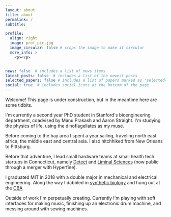 ```yaml
---
layout: about
title: about
permalink: /
subtitle: 

profile:
  align: right
  image: prof_pic.jpg
  image_circular: false # crops the image to make it circular
  more_info: >
    <p></p>


news: false  # includes a list of news items
latest_posts: false  # includes a list of the newest posts
selected_papers: false # includes a list of papers marked as "selected={true}"
social: true  # includes social icons at the bottom of the page
---
```




Welcome! This page is under construction, but in the meantime here are some tidbits.

I'm currently a second year PhD student in Stanford's bioengineering department, coadvised by Manu Prakash and Aaron Straight. I'm studying the physics of life, using the dinoflagellates as my muse.

Before coming to the bay area I spent a year sailing, traveling north east africa, the middle east and central asia. I also hitchhiked from New Orleans to Pittsburg.

Before that adventure, I lead small hardware teams at small health tech startups in Connecticut, namely <a href="https://www.detect.com/">Detect</a> and <a href="https://hyperfine.io/about/news/hyperfine-liminal-nasdaq">Liminal Sciences</a> (now public through a merger with Hyperfine).

I graduated MIT in 2018 with a double major in mechanical and electrical engineering. Along the way I dabbled in <a href="https://2014.igem.org/Team:MIT">synthetic biology</a>  and hung out at the <a href="https://cba.mit.edu">CBA</a>

Outside of work I'm perpetually creating. Currently I'm playing with soft interfaces for making music, finishing up an electronic drum machine, and messing around with sewing machines.
